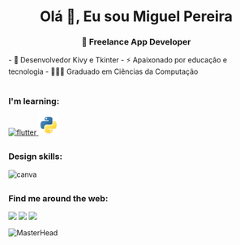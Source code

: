 

<h1 align="center">Olá 👋, Eu sou Miguel Pereira</h1>
<h3 align="center">💼 Freelance App Developer</h3>
- 🌱   Desenvolvedor Kivy e Tkinter
- ⚡   Apaixonado por educação e tecnologia
- 👩🏼‍💻   Graduado em Ciências da Computação


<div style="display: inline_block"><br>
<h3>I'm learning:</h3>
 
  </a> <a href="https://flutter.dev" target="_blank" rel="noreferrer"> <img src="https://www.vectorlogo.zone/logos/flutterio/flutterio-icon.svg" alt="flutter" width="30" height="40"/> </a>
  </a> <a href="https://www.python.org" target="_blank" rel="noreferrer"> <img src="https://raw.githubusercontent.com/devicons/devicon/master/icons/python/python-original.svg" alt="python" width="40" height="40"/> </a>
  
</div>
  
  ##

  <h3>Design skills:</h3>

<span><img src="https://img.shields.io/badge/Canva-%2300C4CC.svg?&style=for-the-badge&logo=Canva&logoColor=white" alt="canva" /></span>
 
 ##
 <h3>Find me around the web:</h3>
<div> 
  <a href="https://instagram.com/miguelpeira" target="_blank"><img src="https://img.shields.io/badge/-Instagram-%23E4405F?style=for-the-badge&logo=instagram&logoColor=white" target="_blank"></a>
  <a href = "mailto:mlplagreen@gmail.com"><img src="https://img.shields.io/badge/-Gmail-%23333?style=for-the-badge&logo=gmail&logoColor=white" target="_blank"></a>
  <a href="https://www.linkedin.com/in/miguel-pereira-7515a6200/" target="_blank"><img src="https://img.shields.io/badge/-LinkedIn-%230077B5?style=for-the-badge&logo=linkedin&logoColor=white" target="_blank"></a>

 
  ![MasterHead](https://user-images.githubusercontent.com/95478989/198955082-6e78ebb5-e1e4-49f9-8d32-6e5af3984dcd.gif)
 </div>

 
